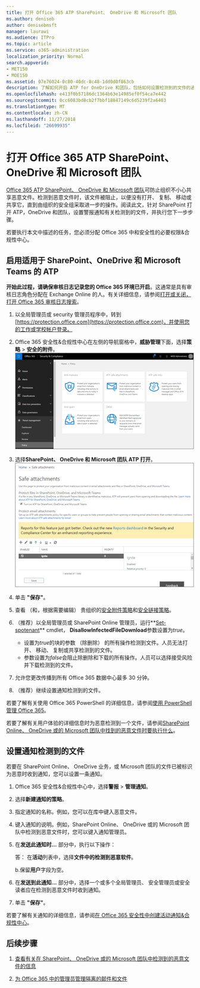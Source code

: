 ```yaml
---
title: 打开 Office 365 ATP SharePoint、 OneDrive 和 Microsoft 团队
ms.author: deniseb
author: denisebmsft
manager: laurawi
ms.audience: ITPro
ms.topic: article
ms.service: o365-administration
localization_priority: Normal
search.appverid:
- MET150
- MOE150
ms.assetid: 07e76024-0c80-40dc-8c48-1dd0d0f863cb
description: 了解如何开启 ATP for OneDrive 和团队，包括如何设置检测到的文件的通知。
ms.openlocfilehash: e413f0b57186dc1364b63e14985ef0f54ca7e442
ms.sourcegitcommit: 0cc6083bd8cb2f7bbf18847149c6d5239f2a6403
ms.translationtype: MT
ms.contentlocale: zh-CN
ms.lasthandoff: 11/27/2018
ms.locfileid: "26699935"
---
```

# <a name="turn-on-office-365-atp-for-sharepoint-onedrive-and-microsoft-teams"></a>打开 Office 365 ATP SharePoint、 OneDrive 和 Microsoft 团队

[Office 365 ATP SharePoint、 OneDrive 和 Microsoft 团队](atp-for-spo-odb-and-teams.md)可防止组织不小心共享恶意文件。检测到恶意文件时，该文件被阻止，以便没有打开、 复制、 移动或共享它，直到由组织的安全组采取进一步的操作。阅读此文，针对 SharePoint 打开 ATP，OneDrive 和团队，设置警报通知有关检测到的文件，并执行您下一步步骤。 
  
若要执行本文中描述的任务，您必须分配 Office 365 中和安全性的必要权限&amp;合规性中心。
  
## <a name="turn-on-atp-for-sharepoint-onedrive-and-microsoft-teams"></a>启用适用于 SharePoint、OneDrive 和 Microsoft Teams 的 ATP

 **开始此过程，请确保审核日志记录您的 Office 365 环境已开启**。这通常是具有审核日志角色分配在 Exchange Online 的人。有关详细信息，请参阅[打开或关闭，打开 Office 365 审核日志搜索](turn-audit-log-search-on-or-off.md)。
  
1. 以全局管理员或 security 管理员程序中，转到[https://protection.office.com](https://protection.office.com)，并使用您的工作或学校帐户登录。
    
2. Office 365 安全性&amp;合规性中心在左侧的导航窗格中，**威胁管理**下面，选择**策略** \> **安全的附件**。 <br/>![安全中&amp;合规性中心中，选择威胁管理\>策略](media/08849c91-f043-4cd1-a55e-d440c86442f2.png)
  
3. 选择**SharePoint、 OneDrive 和 Microsoft 团队 ATP 打开**。<br/>![启用高级的威胁 Protection for SharePoint Online，OneDrive for Business 和 Microsoft 团队](media/48cfaace-59cc-4e60-bf86-05ff6b99bdbf.png)
  
4. 单击 **"保存"**。
    
5. 查看 （和，根据需要编辑） 贵组织的[安全附件策略](set-up-atp-safe-attachments-policies.md)和[安全链接策略](set-up-atp-safe-links-policies.md)。
    
6. （推荐）以全局管理员或 SharePoint Online 管理员，运行**[Set-spotenant](https://docs.microsoft.com/powershell/module/sharepoint-online/Set-SPOTenant?view=sharepoint-ps)** cmdlet， **DisallowInfectedFileDownload**参数设置为*true*。 <br/>
      - 设置为*true*的块的参数 （除删除） 的所有操作检测到文件。人员无法打开、 移动、 复制或共享检测到的文件。
      - 参数设置为*false*会阻止除删除和下载的所有操作。人员可以选择接受风险并下载检测到的文件。  
   
7. 允许您更改传播到所有 Office 365 数据中心最多 30 分钟。
    
8. （推荐）继续设置通知检测到的文件。
    
若要了解有关使用 Office 365 PowerShell 的详细信息，请参阅[使用 PowerShell 管理 Office 365](https://docs.microsoft.com/office365/enterprise/powershell/manage-office-365-with-office-365-powershell)。 

若要了解有关用户体验的详细信息时为恶意检测到一个文件，请参阅[SharePoint Online、 OneDrive 或的 Microsoft 团队中找到的恶意文件时要执行什么](https://support.office.com/article/01e902ad-a903-4e0f-b093-1e1ac0c37ad2)。 
  
## <a name="set-up-alerts-for-detected-files"></a>设置通知检测到的文件

若要在 SharePoint Online、 OneDrive 业务，或 Microsoft 团队的文件已被标识为恶意时收到通知，您可以设置一条通知。
  
1. Office 365 安全性&amp;合规性中心中，选择**警报** \> **管理通知**。
    
2. 选择**新建通知的策略**。
    
3. 指定通知的名称。例如，您可以在库中键入恶意文件。
    
4. 键入通知的说明。例如，SharePoint Online、 OneDrive 或的 Microsoft 团队中检测到恶意文件时，您可以键入通知管理员。
    
5. 在**发送此通知时...** 部分中，执行以下操作： 
    
    答： 在**活动**列表中，选择**文件中的检测到恶意软件**。
    
    b.保留**用户**字段为空。 
    
6. 在**发送到此通知...** 部分中，选择一个或多个全局管理员、 安全管理员或安全读者应在检测到恶意文件时收到通知。 
    
7. 单击 **"保存"**。
    
若要了解有关通知的详细信息，请参阅[在 Office 365 安全性中创建活动通知&amp;合规性中心](create-activity-alerts.md)。 
  
## <a name="next-steps"></a>后续步骤

1. [查看有关在 SharePoint、 OneDrive 或的 Microsoft 团队中检测到的恶意文件的信息](malicious-files-detected-in-spo-odb-or-teams.md)
    
2. [为 Office 365 中的管理员管理隔离的邮件和文件](manage-quarantined-messages-and-files.md)
    

  

